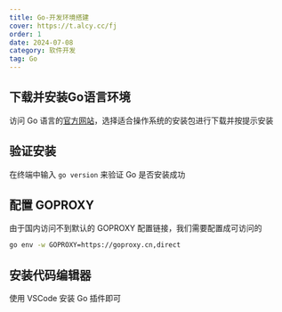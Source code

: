 ```yaml
---
title: Go-开发环境搭建
cover: https://t.alcy.cc/fj
order: 1
date: 2024-07-08
category: 软件开发
tag: Go
---
```


## 下载并安装Go语言环境

访问 Go 语言的[官方网站](https://go.dev/dl/)，选择适合操作系统的安装包进行下载并按提示安装

## 验证安装

在终端中输入 `go version` 来验证 Go 是否安装成功

## 配置 GOPROXY

由于国内访问不到默认的 GOPROXY 配置链接，我们需要配置成可访问的

``` bash
go env -w GOPROXY=https://goproxy.cn,direct
```

## 安装代码编辑器

使用 VSCode 安装 Go 插件即可
